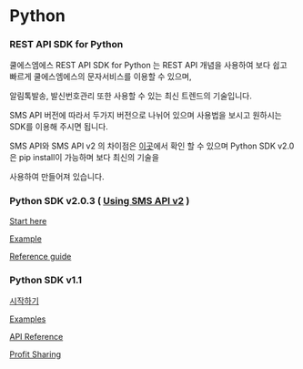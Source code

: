 # Python

### REST API SDK for Python

쿨에스엠에스 REST API SDK for Python 는 REST API 개념을 사용하여 보다 쉽고 빠르게 쿨에스엠에스의 문자서비스를 이용할 수 있으며,

알림톡발송, 발신번호관리 또한 사용할 수 있는 최신 트렌드의 기술입니다.

SMS API 버전에 따라서 두가지 버전으로 나뉘어 있으며 사용법을 보시고 원하시는 SDK를 이용해 주시면 됩니다.

SMS API와 SMS API v2 의 차이점은 [이곳](http://www.coolsms.co.kr/REST_API)에서 확인 할 수 있으며 Python SDK v2.0은 pip install이 가능하며 보다 최신의 기술을

사용하여 만들어져 있습니다.

### Python SDK v2.0.3 \( [Using SMS API v2](https://developer.coolsms.co.kr/SMS_API_v2) \)

[Start here](https://developer.coolsms.co.kr/Python_SDK_Start_here)

[Example](https://developer.coolsms.co.kr/Python_SDK_Example)

[Reference guide](https://developer.coolsms.co.kr/opage/manual/python/index.html)

### Python SDK v1.1 

[시작하기](https://developer.coolsms.co.kr/Python_SDK_v1)

[Examples](https://developer.coolsms.co.kr/SDK_Python_Examples_ko)

[API Reference](https://developer.coolsms.co.kr/SDK_Python_API_Reference_ko)

[Profit Sharing](https://developer.coolsms.co.kr/SDK_Python_Profit_Sharing_ko)

